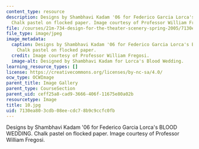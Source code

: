 ```yaml
---
content_type: resource
description: Designs by Shambhavi Kadam '06 for Federico Garcia Lorca's BLOOD WEDDING.
  Chalk pastel on flocked paper. Image courtesy of Professor William Fregosi.
file: /courses/21m-734-design-for-the-theater-scenery-spring-2005/7130ea803cdb08eecdc78b9c9ccfc0fb_10.jpg
file_type: image/jpeg
image_metadata:
  caption: Designs by Shambhavi Kadam '06 for Federico Garcia Lorca's BLOOD WEDDING.
    Chalk pastel on flocked paper.
  credit: Image courtesy of Professor William Fregosi.
  image-alt: Designed by Shambhavi Kadam for Lorca's Blood Wedding.
learning_resource_types: []
license: https://creativecommons.org/licenses/by-nc-sa/4.0/
ocw_type: OCWImage
parent_title: Image Gallery
parent_type: CourseSection
parent_uid: ceff25a8-cad9-3666-406f-11675e80a02b
resourcetype: Image
title: 10.jpg
uid: 7130ea80-3cdb-08ee-cdc7-8b9c9ccfc0fb
---
```

Designs by Shambhavi Kadam '06 for Federico Garcia Lorca's BLOOD WEDDING. Chalk pastel on flocked paper. Image courtesy of Professor William Fregosi.
